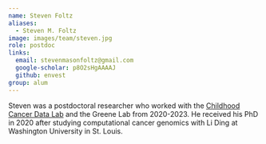 ```yaml
---
name: Steven Foltz
aliases:
  - Steven M. Foltz
image: images/team/steven.jpg
role: postdoc
links:
  email: stevenmasonfoltz@gmail.com
  google-scholar: p8O2sHgAAAAJ
  github: envest
group: alum
---
```


Steven was a postdoctoral researcher who worked with the [Childhood Cancer Data Lab](https://www.ccdatalab.org/) and the Greene Lab from 2020-2023.
He received his PhD in 2020 after studying computational cancer genomics with Li Ding at Washington University in St. Louis.
